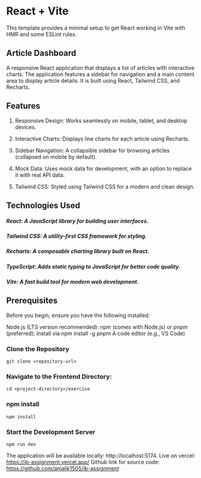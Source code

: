 # React + Vite

This template provides a minimal setup to get React working in Vite with HMR and some ESLint rules.

## Article Dashboard

A responsive React application that displays a list of articles with interactive charts. The application features a sidebar for navigation and a main content area to display article details. It is built using React, Tailwind CSS, and Recharts.

## Features

1. Responsive Design: Works seamlessly on mobile, tablet, and desktop devices.

2. Interactive Charts: Displays line charts for each article using Recharts.

3. Sidebar Navigation: A collapsible sidebar for browsing articles (collapsed on mobile by default).

4. Mock Data: Uses mock data for development, with an option to replace it with real API data.

5. Tailwind CSS: Styled using Tailwind CSS for a modern and clean design.

## Technologies Used

##### React: A JavaScript library for building user interfaces.
##### Tailwind CSS: A utility-first CSS framework for styling.
##### Recharts: A composable charting library built on React.
##### TypeScript: Adds static typing to JavaScript for better code quality.
##### Vite: A fast build tool for modern web development.

## Prerequisites

Before you begin, ensure you have the following installed:

Node.js (LTS version recommended):
npm (comes with Node.js) or pnpm (preferred): Install via npm install -g pnpm
A code editor (e.g., VS Code)

### Clone the Repository

`git clone <repository-url>`

### Navigate to the Frontend Directory:

`cd <project-directory>/exercise`

### npm install

`npm install`

### Start the Development Server

`npm run dev`

The application will be available locally: http://localhost:5174.
Live on vercel: https://ib-assignment.vercel.app/
Github link for source code: https://github.com/anjalik1505/ib-assignment

